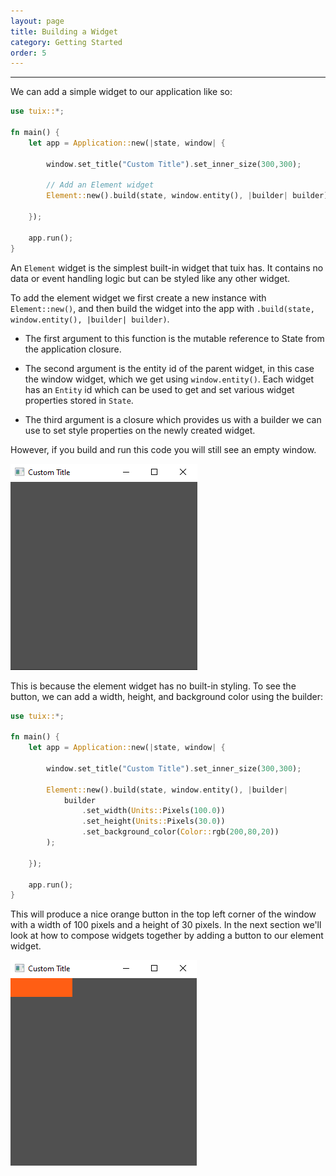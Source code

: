 ```yaml
---
layout: page
title: Building a Widget
category: Getting Started
order: 5
---
```

---

We can add a simple widget to our application like so:

```rs
use tuix::*;

fn main() {
    let app = Application::new(|state, window| {
        
        window.set_title("Custom Title").set_inner_size(300,300);

        // Add an Element widget
        Element::new().build(state, window.entity(), |builder| builder);

    });

    app.run();
}
```
An `Element` widget is the simplest built-in widget that tuix has. It contains no data or event handling logic but can be styled like any other widget.

To add the element widget we first create a new instance with `Element::new()`, and then build the widget into the app with `.build(state, window.entity(), |builder| builder)`. 

- The first argument to this function is the mutable reference to State from the application closure. 

- The second argument is the entity id of the parent widget, in this case the window widget, which we get using `window.entity()`. Each widget has an `Entity` id which can be used to get and set various widget properties stored in `State`.

- The third argument is a closure which provides us with a builder we can use to set style properties on the newly created widget. 

However, if you build and run this code you will still see an empty window. 

![adding_widgets_01](../../images/adding_widgets_01.png)

This is because the element widget has no built-in styling. To see the button, we can add a width, height, and background color using the builder:

```rs
use tuix::*;

fn main() {
    let app = Application::new(|state, window| {
        
        window.set_title("Custom Title").set_inner_size(300,300);

        Element::new().build(state, window.entity(), |builder| 
            builder
                .set_width(Units::Pixels(100.0))
                .set_height(Units::Pixels(30.0))
                .set_background_color(Color::rgb(200,80,20))
        );

    });

    app.run();
}
```

This will produce a nice orange button in the top left corner of the window with a width of 100 pixels and a height of 30 pixels. In the next section we'll look at how to compose widgets together by adding a button to our element widget.

![adding_widgets_02](../../images/adding_widgets_02.png)